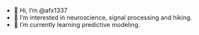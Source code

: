 - 👋 Hi, I’m @afx1337
- 👀 I’m interested in neuroscience, signal processing and hiking.
- 🌱 I’m currently learning predictive modeling.

<!---
afx1337/afx1337 is a ✨ special ✨ repository because its `README.md` (this file) appears on your GitHub profile.
You can click the Preview link to take a look at your changes.
--->
